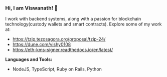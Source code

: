 ### Hi, I am Viswanath! 👋

I work with backend systems, along with a passion for blockchain technology(custody wallets and smart contracts). 
Explore some of my work at:
- https://tzip.tezosagora.org/proposal/tzip-24/
- https://dune.com/vishy0108
- https://eth-kms-signer.readthedocs.io/en/latest/

**Languages and Tools:**
- NodeJS, TypeScript, Ruby on Rails, Python
